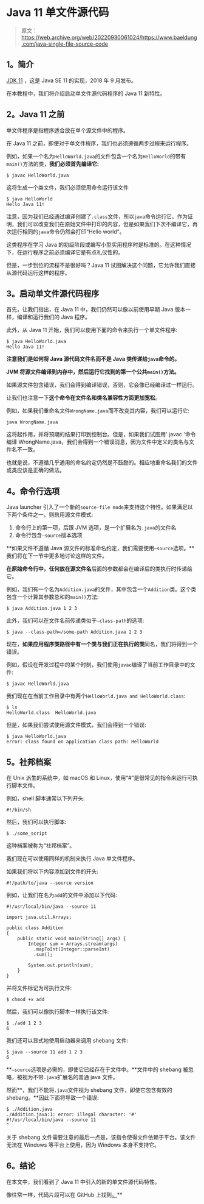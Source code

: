# Java 11 单文件源代码

> 原文：<https://web.archive.org/web/20220930061024/https://www.baeldung.com/java-single-file-source-code>

## 1。简介

[JDK 11](https://web.archive.org/web/20220625073334/https://openjdk.java.net/projects/jdk/11/) ，这是 Java SE 11 的实现，2018 年 9 月发布。

在本教程中，我们将介绍启动单文件源代码程序的 Java 11 新特性。

## 2。Java 11 之前

单文件程序是指程序适合放在单个源文件中的程序。

在 Java 11 之前，即使对于单文件程序，我们也必须遵循两步过程来运行程序。

例如，如果一个名为`HelloWorld.java`的文件包含一个名为`HelloWorld`的带有`main()`方法的类，**我们必须首先编译它:**

```
$ javac HelloWorld.java
```

这将生成一个类文件，我们必须使用命令运行该文件

```
$ java HelloWorld
Hello Java 11!
```

注意，因为我们已经通过编译创建了`.class`文件，所以`java`命令运行它。作为证明，我们可以改变我们在原始文件中打印的内容，但是如果我们下次不编译它，再次运行相同的`java`命令仍然会打印“Hello world”。

这类程序在学习 Java 的初级阶段或编写小型实用程序时是标准的。在这种情况下，在运行程序之前必须编译它是有点礼仪性的。

但是，一步到位的流程不是很好吗？Java 11 试图解决这个问题，它允许我们直接从源代码运行这样的程序。

## 3。启动单文件源代码程序

首先，让我们指出，在 Java 11 中，我们仍然可以像以前使用早期 Java 版本一样，编译和运行我们的 Java 程序。

此外，从 Java 11 开始，我们可以使用下面的命令来执行一个单文件程序:

```
$ java HelloWorld.java
Hello Java 11!
```

**注意我们是如何将 Java 源代码文件名而不是 Java 类传递给`java`命令的。**

**JVM 将源文件编译到内存中，然后运行它找到的第一个公共`main()`方法。**

如果源文件包含错误，我们会得到编译错误，否则，它会像已经编译过一样运行。

让我们也注意一下**这个命令在文件名和类名兼容性方面更加宽松**。

例如，如果我们重命名文件`WrongName.java`而不改变其内容，我们可以运行它:

```
java WrongName.java
```

这将起作用，并将预期的结果打印到控制台。但是，如果我们试图用' javac '命令编译 WrongName.java，我们会得到一个错误消息，因为文件中定义的类名与文件名不一致。

也就是说，不遵循几乎通用的命名约定仍然是不鼓励的。相应地重命名我们的文件或类应该是正确的做法。

## 4。命令行选项

Java launcher 引入了一个新的`source-file mode`来支持这个特性。如果满足以下两个条件之一，则启用源文件模式:

1.  命令行上的第一项，后跟 JVM 选项，是一个扩展名为`.java`的文件名
2.  命令行包含`–source`版本选项

**如果文件不遵循 Java 源文件的标准命名约定，我们需要使用`–source`选项。**我们将在下一节中更多地讨论这样的文件。

**在原始命令行中，任何放在源文件名**后面的参数都会在编译后的类执行时传递给它。

例如，我们有一个名为`Addition.java`的文件，其中包含一个`Addition`类。这个类包含一个计算其参数总和的`main()`方法:

```
$ java Addition.java 1 2 3
```

此外，我们可以在文件名前传递类似于`–class-path`的选项:

```
$ java --class-path=/some-path Addition.java 1 2 3
```

现在，**如果应用程序类路径中有一个类与我们正在执行的类**同名，我们将得到一个错误。

例如，假设在开发过程中的某个时刻，我们使用`javac`编译了当前工作目录中的文件:

```
$ javac HelloWorld.java
```

我们现在在当前工作目录中有两个`HelloWorld.java and HelloWorld.class`:

```
$ ls
HelloWorld.class  HelloWorld.java
```

但是，如果我们尝试使用源文件模式，我们会得到一个错误:

```
$ java HelloWorld.java                                            
error: class found on application class path: HelloWorld
```

## 5。社邦档案

在 Unix 派生的系统中，如 macOS 和 Linux，使用“#”是很常见的指令来运行可执行脚本文件。

例如，shell 脚本通常以下列开头:

```
#!/bin/sh
```

然后，我们可以执行脚本:

```
$ ./some_script
```

这种档案被称为“社邦档案”。

我们现在可以使用同样的机制来执行 Java 单文件程序。

如果我们将以下内容添加到文件的开头:

```
#!/path/to/java --source version
```

例如，让我们在名为`add`的文件中添加以下代码:

```
#!/usr/local/bin/java --source 11

import java.util.Arrays;

public class Addition
{
    public static void main(String[] args) {
        Integer sum = Arrays.stream(args)
          .mapToInt(Integer::parseInt)
          .sum();

        System.out.println(sum);
    }
}
```

并将文件标记为可执行文件:

```
$ chmod +x add
```

然后，我们可以像执行脚本一样执行该文件:

```
$ ./add 1 2 3
6
```

我们还可以显式地使用启动器来调用 shebang 文件:

```
$ java --source 11 add 1 2 3
6
```

**`–source`选项是必需的，即使它已经存在于文件中。**文件中的 shebang 被忽略，被视为不带`.java`扩展名的普通 java 文件。

然而**，我们不能将`.java`文件视为 shebang 文件，即使它包含有效的 shebang。**因此下面将导致一个错误:

```
$ ./Addition.java
./Addition.java:1: error: illegal character: '#'
#!/usr/local/bin/java --source 11
^
```

关于 shebang 文件需要注意的最后一点是，该指令使得文件依赖于平台。该文件无法在 Windows 等平台上使用，因为 Windows 本身不支持它。

## 6。结论

在本文中，我们看到了 Java 11 中引入的新的单文件源代码特性。

像往常一样，代码片段可以在 GitHub 上找到[。](https://web.archive.org/web/20220625073334/https://github.com/eugenp/tutorials/tree/master/core-java-modules/core-java-11)**